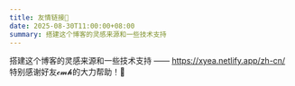 ```yaml
---
title: 友情链接🚀
date: 2025-08-30T11:00:00+08:00
summary: 搭建这个博客的灵感来源和一些技术支持
---
```

搭建这个博客的灵感来源和一些技术支持 —— https://xyea.netlify.app/zh-cn/
特别感谢好友𝓬𝓶𝓱的大力帮助！🫡

